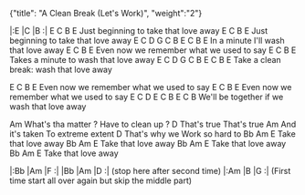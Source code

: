 {"title": "A Clean Break (Let's Work)", "weight":"2"}

|:E   |C    |B   :|
E                C          B     E
Just beginning to take that love away
E                C          B     E
Just beginning to take that love away
E                C          D     G  C B E  C B E
In a minute I'll wash that love away
E              C             B       E
Even now we remember what we used to say
E                 C          B     E
Takes a minute to wash that love away
E                  C          D     G   C B E  C B E
Take a clean break: wash that love away


E              C              B       E
Even now we remember what we used to say
E              C              B       E
Even now we remember what we used to say
E                        C         D    E    C B E  C B
We'll be together if we wash that love away


Am
What's tha matter ?
Have to clean up ?
D
That's true
That's true
Am
And it's taken
To extreme extent
D
That's why we
Work so hard to
Bb        Am    E
Take that love away
Bb        Am    E
Take that love away
Bb        Am    E
Take that love away
Bb        Am    E
Take that love away

|:Bb    |Am    |F    :|
|Bb     |Am    |D    :| (stop here after second time)
|:Am    |B     |G    :| (First time start all over again
                         but skip the middle part)
